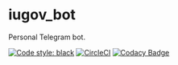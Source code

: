 # iugov_bot

Personal Telegram bot.

[![Code style: black](https://img.shields.io/badge/code%20style-black-000000.svg)](https://github.com/python/black)
[![CircleCI](https://circleci.com/gh/iugov/iugov_bot/tree/master.svg?style=svg&circle-token=5f272ff6552f5c6b23cea93b16790801ee5fefbe)](https://circleci.com/gh/iugov/iugov_bot/tree/master)
[![Codacy Badge](https://api.codacy.com/project/badge/Grade/6a2e4e371be445e7ab8b1d7bb83a2e0d)](https://www.codacy.com?utm_source=github.com&amp;utm_medium=referral&amp;utm_content=iugov/iugov_bot&amp;utm_campaign=Badge_Grade)
